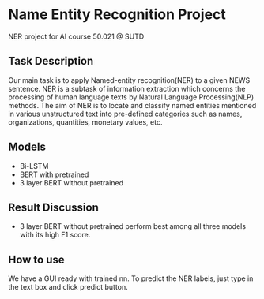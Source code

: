 # Name Entity Recognition Project 
NER project for AI course 50.021 @ SUTD

## Task Description
Our main task is to apply Named-entity recognition(NER) to a given NEWS sentence. NER is a subtask of information extraction which concerns the processing of human language texts by Natural Language Processing(NLP) methods. The aim of NER is to locate and classify named entities mentioned in various unstructured text into pre-defined categories such as names, organizations, quantities, monetary values, etc.

## Models
- Bi-LSTM
- BERT with pretrained
- 3 layer BERT without pretrained 

## Result Discussion
- 3 layer BERT without pretrained perform best among all three models with its high F1 score.

## How to use
We have a GUI ready with trained nn. To predict the NER labels, just type in the text box and click predict button.
